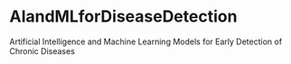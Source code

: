 # AIandMLforDiseaseDetection
Artificial Intelligence and Machine Learning Models for Early Detection of Chronic Diseases

